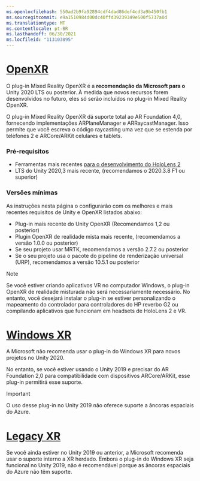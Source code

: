 ```yaml
---
ms.openlocfilehash: 550ad2b9fa92894cdf4dad86def4cd3a9b450fb1
ms.sourcegitcommit: e9a1510984d00dc40ffd39239349e500f5737a0d
ms.translationtype: MT
ms.contentlocale: pt-BR
ms.lasthandoff: 06/30/2021
ms.locfileid: "113103895"
---
```

# <a name="openxr"></a>[OpenXR](#tab/openxr)

O plug-in Mixed Reality OpenXR é a **recomendação da Microsoft para o** Unity 2020 LTS ou posterior. À medida que novos recursos forem desenvolvidos no futuro, eles só serão incluídos no plug-in Mixed Reality OpenXR.

O plug-in Mixed Reality OpenXR dá suporte total ao AR Foundation 4,0, fornecendo implementações ARPlaneManager e ARRaycastManager. Isso permite que você escreva o código raycasting uma vez que se estenda por telefones 2 e ARCore/ARKit celulares e tablets.

### <a name="prerequisites"></a>Pré-requisitos 

* Ferramentas mais recentes [para o desenvolvimento do HoloLens 2](../../../install-the-tools.md?tabs=unity#installation-checklist)
* LTS do Unity 2020,3 mais recente, (recomendamos o 2020.3.8 F1 ou superior)

### <a name="minimum-versions"></a>Versões mínimas

As instruções nesta página o configurarão com os melhores e mais recentes requisitos de Unity e OpenXR listados abaixo:

* Plug-in mais recente do Unity OpenXR (Recomendamos 1,2 ou posterior)
* Plugin OpenXR de realidade mista mais recente, (recomendamos a versão 1.0.0 ou posterior)
* Se seu projeto usar MRTK, recomendamos a versão 2.7.2 ou posterior
* Se o seu projeto usa o pacote do pipeline de renderização universal (URP), recomendamos a versão 10.5.1 ou posterior

<!-- ![Screenshot of the open xr unity basic sample running on a HoloLens](../../images/openxr-example.png) -->

> [!NOTE]
> Se você estiver criando aplicativos VR no computador Windows, o plug-in OpenXR de realidade misturada não será necessariamente necessário. No entanto, você desejará instalar o plug-in se estiver personalizando o mapeamento do controlador para controladores do HP reverbo G2 ou compilando aplicativos que funcionam em headsets de HoloLens 2 e VR.

# <a name="windows-xr"></a>[Windows XR](#tab/windowsxr)

A Microsoft não recomenda usar o plug-in do Windows XR para novos projetos no Unity 2020.

No entanto, se você estiver usando o Unity 2019 e precisar do AR Foundation 2,0 para compatibilidade com dispositivos ARCore/ARKit, esse plug-in permitirá esse suporte.

> [!IMPORTANT]
> O uso desse plug-in no Unity 2019 não oferece suporte a âncoras espaciais do Azure. 

# <a name="legacy-xr"></a>[Legacy XR](#tab/legacy)

Se você ainda estiver no Unity 2019 ou anterior, a Microsoft recomenda usar o suporte interno a XR herdado. Embora o plug-in do Windows XR seja funcional no Unity 2019, não é recomendável porque as âncoras espaciais do Azure não têm suporte.